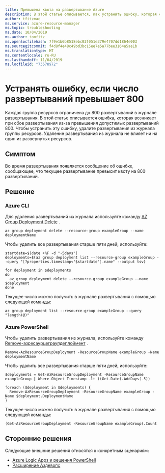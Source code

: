```yaml
---
title: Превышена квота на развертывание Azure
description: В этой статье описывается, как устранить ошибку, которая содержит более 800 развертываний в журнале группы ресурсов.
author: tfitzmac
ms.service: azure-resource-manager
ms.topic: troubleshooting
ms.date: 10/04/2019
ms.author: tomfitz
ms.openlocfilehash: 7f9e1b6b8518ebc03f051e379e4707dd1864e003
ms.sourcegitcommit: f4d8f4e48c49bd3bc15ee7e5a77bee3164a5ae1b
ms.translationtype: MT
ms.contentlocale: ru-RU
ms.lasthandoff: 11/04/2019
ms.locfileid: "73578972"
---
```

# <a name="resolve-error-when-deployment-count-exceeds-800"></a>Устранять ошибку, если число развертываний превышает 800

Каждая группа ресурсов ограничена до 800 развертываний в журнале развертывания. В этой статье описывается ошибка, которая возникает при сбое развертывания из-за превышения допустимых развертываний 800. Чтобы устранить эту ошибку, удалите развертывания из журнала группы ресурсов. Удаление развертывания из журнала не влияет ни на один из развернутых ресурсов.

## <a name="symptom"></a>Симптом

Во время развертывания появляется сообщение об ошибке, сообщающее, что текущее развертывание превысит квоту на 800 развертываний.

## <a name="solution"></a>Решение

### <a name="azure-cli"></a>Azure CLI

Для удаления развертываний из журнала используйте команду [AZ Group Deployment Delete](/cli/azure/group/deployment#az-group-deployment-delete) .

```azurecli-interactive
az group deployment delete --resource-group exampleGroup --name deploymentName
```

Чтобы удалить все развертывания старше пяти дней, используйте:

```azurecli-interactive
startdate=$(date +%F -d "-5days")
deployments=$(az group deployment list --resource-group exampleGroup --query "[?properties.timestamp<'$startdate'].name" --output tsv)

for deployment in $deployments
do
  az group deployment delete --resource-group exampleGroup --name $deployment
done
```

Текущее число можно получить в журнале развертывания с помощью следующей команды:

```azurecli-interactive
az group deployment list --resource-group exampleGroup --query "length(@)"
```

### <a name="azure-powershell"></a>Azure PowerShell

Чтобы удалить развертывания из журнала, используйте команду [Remove-азресаурцеграупдеплоймент](/powershell/module/az.resources/remove-azresourcegroupdeployment) .

```azurepowershell-interactive
Remove-AzResourceGroupDeployment -ResourceGroupName exampleGroup -Name deploymentName
```

Чтобы удалить все развертывания старше пяти дней, используйте:

```azurepowershell-interactive
$deployments = Get-AzResourceGroupDeployment -ResourceGroupName exampleGroup | Where-Object Timestamp -lt ((Get-Date).AddDays(-5))

foreach ($deployment in $deployments) {
  Remove-AzResourceGroupDeployment -ResourceGroupName exampleGroup -Name $deployment.DeploymentName
}
```

Текущее число можно получить в журнале развертывания с помощью следующей команды:

```azurepowershell-interactive
(Get-AzResourceGroupDeployment -ResourceGroupName exampleGroup).Count
```

## <a name="third-party-solutions"></a>Сторонние решения

Следующие внешние решения относятся к конкретным сценариям:

* [Azure Logic Apps и решения PowerShell](https://devkimchi.com/2018/05/30/managing-excessive-arm-deployment-histories-with-logic-apps/)
* [Расширение Аздевопс](https://github.com/christianwaha/AzureDevOpsExtensionCleanRG)
